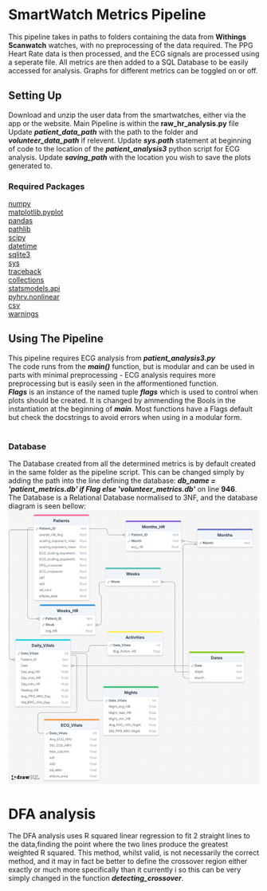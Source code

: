 # SmartWatch Metrics Pipeline

This pipeline takes in paths to folders containing the data from **Withings Scanwatch** watches, with no preprocessing of the data required. The PPG Heart Rate data is then processed, and the ECG signals are processed using a seperate file. All metrics are then added to a SQL Database to be easily accessed for analysis. Graphs for different metrics can be toggled on or off.

## Setting Up

Download and unzip the user data from the smartwatches, either via the app or the website. 
Main Pipeline is within the **raw_hr_analysis.py** file
Update ***patient_data_path*** with the path to the folder and ***volunteer_data_path*** if relevent.
Update ***sys.path*** statement at beginning of code to the location of the ***patient_analysis3*** python script for ECG analysis.
Update ***saving_path*** with the location you wish to save the plots generated to.

### Required Packages

[numpy](https://pypi.org/project/numpy/)<br>
[matplotlib.pyplot](https://pypi.org/project/matplotlib/)<br>
[pandas](https://pypi.org/project/pandas/)<br>
[pathlib](https://pypi.org/project/pathlib/)<br>
[scipy](https://pypi.org/project/scipy/)<br>
[datetime](https://docs.python.org/3/library/datetime.html)<br>
[sqlite3](https://docs.python.org/3/library/sqlite3.html)<br>
[sys](https://docs.python.org/3/library/sys.html)<br>
[traceback](https://docs.python.org/3/library/traceback.html)<br>
[collections](https://docs.python.org/3/library/collections.html)<br>
[statsmodels.api](https://pypi.org/project/statsmodels/)<br>
[pyhrv.nonlinear](https://pypi.org/project/pyhrv/)<br>
[csv](https://docs.python.org/3/library/csv.html)<br>
[warnings](https://docs.python.org/3/library/warnings.html)<br>

## Using The Pipeline

This pipeline requires ECG analysis from ***patient_analysis3.py***<br>
The code runs from the ***main()*** function, but is modular and can be used in parts with minimal preprocessing - ECG analysis requires more preprocessing but is easily seen in the afformentioned function.<br>
***Flags*** is an instance of the named tuple ***flags*** which is used to control when plots should be created. It is changed by ammending the Bools in the instantiation at the beginning of ***main***. Most functions have a Flags default but check the docstrings to avoid errors when using in a modular form.<br><br>

### Database
The Database created from all the determined metrics is by default created in the same folder as the pipeline script. This can be changed simply by adding the path into the line defining the database: ***db_name = 'patient_metrics.db' if Flag else 'volunteer_metrics.db'*** on line **946**.<br>
The Database is a Relational Database normalised to 3NF, and the database diagram is seen bellow:
![Database Diagram](database_diagram.png)

# DFA analysis

The DFA analysis uses R squared linear regression to fit 2 straight lines to the data,finding the point where the two lines produce the greatest weighted R squared. This method, whilst valid, is not necessarily the correct method, and it may in fact be better to define the crossover region either exactly or much more specifically than it currently i so this can be very simply changed in the function ***detecting_crossover***.
